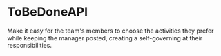 # ToBeDoneAPI
Make it easy for the team's members to choose the activities they prefer while keeping the manager posted, creating a self-governing at their responsibilities.

